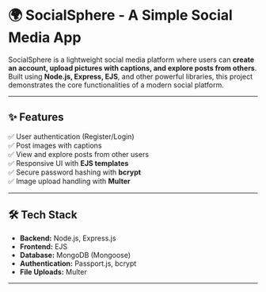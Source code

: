 # 🌍 SocialSphere - A Simple Social Media App  

SocialSphere is a lightweight social media platform where users can **create an account, upload pictures with captions, and explore posts from others**. Built using **Node.js, Express, EJS**, and other powerful libraries, this project demonstrates the core functionalities of a modern social platform.  

---

## ✨ Features  
✅ User authentication (Register/Login)  
✅ Post images with captions  
✅ View and explore posts from other users  
✅ Responsive UI with **EJS templates**  
✅ Secure password hashing with **bcrypt**  
✅ Image upload handling with **Multer**  

---

## 🛠️ Tech Stack  
- **Backend:** Node.js, Express.js  
- **Frontend:** EJS  
- **Database:** MongoDB (Mongoose)  
- **Authentication:** Passport.js, bcrypt  
- **File Uploads:** Multer  

---
